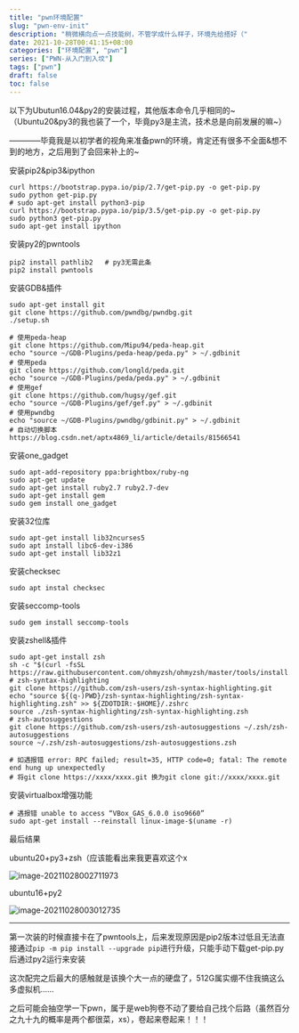 ```yaml
---
title: "pwn环境配置"
slug: "pwn-env-init"
description: "稍微横向点一点技能树，不管学成什么样子，环境先给搭好（"
date: 2021-10-28T00:41:15+08:00
categories: ["环境配置", "pwn"]
series: ["PWN-从入门到入坟"]
tags: ["pwn"]
draft: false
toc: false
---
```


以下为Ubutun16.04&py2的安装过程，其他版本命令几乎相同的~（Ubuntu20&py3的我也装了一个，毕竟py3是主流，技术总是向前发展的嘛~）

————毕竟我是以初学者的视角来准备pwn的环境，肯定还有很多不全面&想不到的地方，之后用到了会回来补上的~

安装pip2&pip3&ipython

```
curl https://bootstrap.pypa.io/pip/2.7/get-pip.py -o get-pip.py
sudo python get-pip.py
# sudo apt-get install python3-pip
curl https://bootstrap.pypa.io/pip/3.5/get-pip.py -o get-pip.py
sudo python3 get-pip.py
sudo apt-get install ipython
```

安装py2的pwntools

```
pip2 install pathlib2   # py3无需此条
pip2 install pwntools
```

安装GDB&插件

```
sudo apt-get install git
git clone https://github.com/pwndbg/pwndbg.git
./setup.sh
```

```
# 使用peda-heap
git clone https://github.com/Mipu94/peda-heap.git
echo "source ~/GDB-Plugins/peda-heap/peda.py" > ~/.gdbinit
# 使用peda
git clone https://github.com/longld/peda.git
echo "source ~/GDB-Plugins/peda/peda.py" > ~/.gdbinit
# 使用gef
git clone https://github.com/hugsy/gef.git
echo "source ~/GDB-Plugins/gef/gef.py" > ~/.gdbinit
# 使用pwndbg
echo "source ~/GDB-Plugins/pwndbg/gdbinit.py" > ~/.gdbinit
# 自动切换脚本 https://blog.csdn.net/aptx4869_li/article/details/81566541
```

安装one_gadget

```
sudo apt-add-repository ppa:brightbox/ruby-ng
sudo apt-get update
sudo apt-get install ruby2.7 ruby2.7-dev
sudo apt-get install gem
sudo gem install one_gadget
```

安装32位库

```
sudo apt-get install lib32ncurses5
sudo apt install libc6-dev-i386
sudo apt-get install lib32z1
```

安装checksec

```
sudo apt instal checksec
```

安装seccomp-tools

```
sudo gem install seccomp-tools
```

安装zshell&插件

```
sudo apt-get install zsh
sh -c "$(curl -fsSL https://raw.githubusercontent.com/ohmyzsh/ohmyzsh/master/tools/install.sh)"
# zsh-syntax-highlighting
git clone https://github.com/zsh-users/zsh-syntax-highlighting.git
echo "source ${(q-)PWD}/zsh-syntax-highlighting/zsh-syntax-highlighting.zsh" >> ${ZDOTDIR:-$HOME}/.zshrc
source ./zsh-syntax-highlighting/zsh-syntax-highlighting.zsh
# zsh-autosuggestions
git clone https://github.com/zsh-users/zsh-autosuggestions ~/.zsh/zsh-autosuggestions
source ~/.zsh/zsh-autosuggestions/zsh-autosuggestions.zsh
```

```
# 如遇报错 error: RPC failed; result=35, HTTP code=0; fatal: The remote end hung up unexpectedly
# 将git clone https://xxxx/xxxx.git 换为git clone git://xxxx/xxxx.git
```

安装virtualbox增强功能

```
# 遇报错 unable to access “VBox_GAS_6.0.0 iso9660”
sudo apt-get install --reinstall linux-image-$(uname -r)
```

最后结果

ubuntu20+py3+zsh（应该能看出来我更喜欢这个x

![image-20211028002711973](https://raw.githubusercontent.com/AmiaaaZ/ImageOverCloud/master/wpImg/image-20211028002711973.png)

ubuntu16+py2

![image-20211028003012735](https://raw.githubusercontent.com/AmiaaaZ/ImageOverCloud/master/wpImg/image-20211028003012735.png)

------

第一次装的时候直接卡在了pwntools上，后来发现原因是pip2版本过低且无法直接通过`pip -m pip install --upgrade pip`进行升级，只能手动下载get-pip.py后通过py2运行来安装

这次配完之后最大的感触就是该换个大一点的硬盘了，512G属实绷不住我搞这么多虚拟机……

之后可能会抽空学一下pwn，属于是web狗卷不动了要给自己找个后路（虽然百分之九十九的概率是两个都很菜，xs），卷起来卷起来！！！